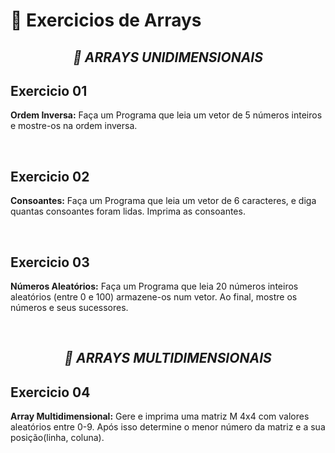 # 📖 **Exercicios de Arrays**

<h2 align="center"><em>📝 ARRAYS UNIDIMENSIONAIS</em></h2>

## **Exercicio 01**
**Ordem Inversa:** Faça um Programa que leia um vetor de 5 números inteiros e mostre-os na ordem inversa.

&nbsp;

## **Exercicio 02**
**Consoantes:** Faça um Programa que leia um vetor de 6 caracteres, e diga quantas consoantes foram lidas. Imprima as consoantes.

&nbsp;

## **Exercicio 03**
**Números Aleatórios:** Faça um Programa que leia 20 números inteiros aleatórios (entre 0 e 100) armazene-os num vetor. Ao final, mostre os números e seus sucessores.

&nbsp;

<h2 align="center"><em>📝 ARRAYS MULTIDIMENSIONAIS</em></h2>

## **Exercicio 04**
**Array Multidimensional:** Gere e imprima uma matriz M 4x4 com valores aleatórios entre 0-9. Após isso determine o menor número da matriz e a sua posição(linha, coluna).
